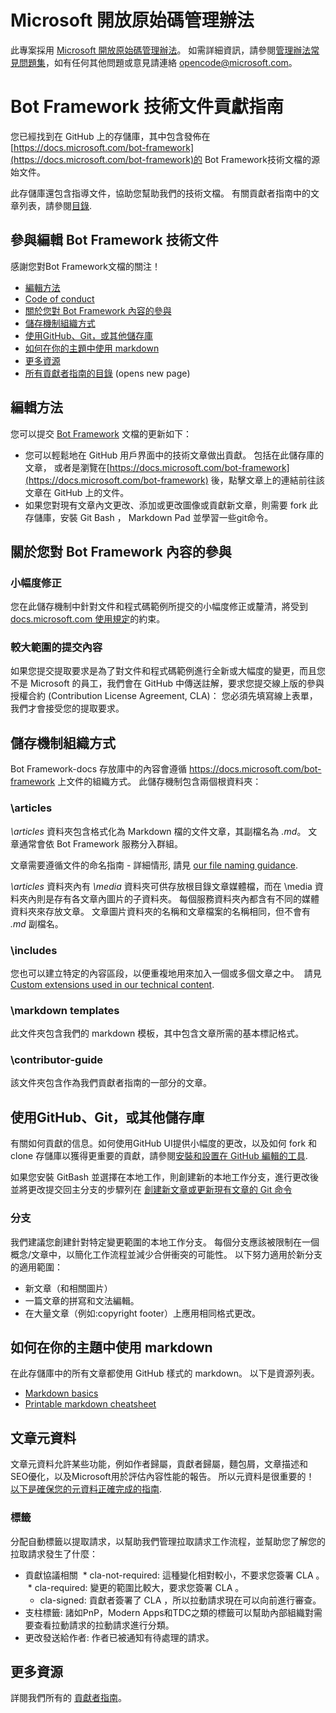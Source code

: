 # Microsoft 開放原始碼管理辦法

此專案採用 [Microsoft 開放原始碼管理辦法](https://opensource.microsoft.com/codeofconduct/)。
如需詳細資訊，請參閱[管理辦法常見問題集](https://opensource.microsoft.com/codeofconduct/faq/)，如有任何其他問題或意見請連絡 [opencode@microsoft.com](mailto:opencode@microsoft.com)。


# Bot Framework 技術文件貢獻指南
您已經找到在 GitHub 上的存儲庫，其中包含發佈在[https://docs.microsoft.com/bot-framework](https://docs.microsoft.com/bot-framework)的 Bot Framework技術文檔的源始文件。

此存儲庫還包含指導文件，協助您幫助我們的技術文檔。 有關貢獻者指南中的文章列表，請參閱[目錄](contributor-guide/contributor-guide-index.md).

## 參與編輯 Bot Framework 技術文件
感謝您對Bot Framework文檔的關注！

* [編輯方法](#ways-to-contribute)
* [Code of conduct](#code-of-conduct)
* [關於您對 Bot Framework 內容的參與](#about-your-contributions-to-Bot-Framework-content)
* [儲存機制組織方式](#repository-organization)
* [使用GitHub、Git，或其他儲存庫](#use-github-git-and-this-repository)
* [如何在你的主題中使用 markdown](#how-to-use-markdown-to-format-your-topic)
* [更多資源](#more-resources)
* [所有貢獻者指南的目錄](contributor-guide/contributor-guide-index.md) (opens new page)

## <a name="ways-to-contribute"></a>編輯方法
您可以提交 [Bot Framework](https://docs.microsoft.com/bot-framework) 文檔的更新如下：

* 您可以輕鬆地在 GitHub 用戶界面中的技術文章做出貢獻。 包括在此儲存庫的文章， 或者是瀏覽在[https://docs.microsoft.com/bot-framework](https://docs.microsoft.com/bot-framework) 後，點擊文章上的連結前往該文章在 GitHub 上的文件。
* 如果您對現有文章內文更改、添加或更改圖像或貢獻新文章，則需要 fork 此存儲庫，安裝 Git Bash ， Markdown Pad 並學習一些git命令。

## <a name="about-your-contributions-to-Bot-Framework-content"></a>關於您對 Bot Framework 內容的參與
### 小幅度修正
您在此儲存機制中針對文件和程式碼範例所提交的小幅度修正或釐清，將受到 [docs.microsoft.com 使用規定](https://docs.microsoft.com/legal/termsofuse)的約束。

### 較大範圍的提交內容
如果您提交提取要求是為了對文件和程式碼範例進行全新或大幅度的變更，而且您不是 Microsoft 的員工，我們會在 GitHub 中傳送註解，要求您提交線上版的參與授權合約 (Contribution License Agreement, CLA)： 您必須先填寫線上表單，我們才會接受您的提取要求。

## <a name="repository-organization"></a>儲存機制組織方式
Bot Framework-docs 存放庫中的內容會遵循 https://docs.microsoft.com/bot-framework 上文件的組織方式。  此儲存機制包含兩個根資料夾：

### \articles
*\articles* 資料夾包含格式化為 Markdown 檔的文件文章，其副檔名為 *.md*。 文章通常會依 Bot Framework 服務分入群組。

文章需要遵循文件的命名指南 - 詳細情形, 請見 [our file naming guidance](contributor-guide/file-names-and-locations.md).

*\articles* 資料夾內有 *\media* 資料夾可供存放根目錄文章媒體檔，而在 \media 資料夾內則是存有各文章內圖片的子資料夾。  每個服務資料夾內都含有不同的媒體資料夾來存放文章。 文章圖片資料夾的名稱和文章檔案的名稱相同，但不會有 *.md* 副檔名。

### \includes
您也可以建立特定的內容區段，以便重複地用來加入一個或多個文章之中。  請見 [Custom extensions used in our technical content](contributor-guide/custom-markdown-extensions.md).

### \markdown templates
此文件夾包含我們的 markdown 模板，其中包含文章所需的基本標記格式。

### \contributor-guide
該文件夾包含作為我們貢獻者指南的一部分的文章。

## <a name="use-github-git-and-this-repository"></a>使用GitHub、Git，或其他儲存庫
有關如何貢獻的信息。如何使用GitHub UI提供小幅度的更改，以及如何 fork 和 clone 存儲庫以獲得更重要的貢獻，請參閱[安裝和設置在 GitHub 編輯的工具](contributor-guide/tools-and-setup.md).

如果您安裝 GitBash 並選擇在本地工作，則創建新的本地工作分支，進行更改後並將更改提交回主分支的步驟列在 [創建新文章或更新現有文章的 Git 命令](contributor-guide/git-commands-for-master.md)

### 分支
我們建議您創建針對特定變更範圍的本地工作分支。 每個分支應該被限制在一個概念/文章中，以簡化工作流程並減少合併衝突的可能性。 以下努力適用於新分支的適用範圍：

* 新文章（和相關圖片）
* 一篇文章的拼寫和文法編輯。
* 在大量文章（例如:copyright footer）上應用相同格式更改。

## <a name="how-to-use-markdown-to-format-your-topic"></a>如何在你的主題中使用 markdown
在此存儲庫中的所有文章都使用 GitHub 樣式的 markdown。 以下是資源列表。

* [Markdown basics](https://help.github.com/articles/markdown-basics/)
* [Printable markdown cheatsheet](./contributor-guide/media/documents/markdown-cheatsheet.pdf?raw=true)

## 文章元資料
文章元資料允許某些功能，例如作者歸屬，貢獻者歸屬，麵包屑，文章描述和SEO優化，以及Microsoft用於評估內容性能的報告。 所以元資料是很重要的！ [以下是確保您的元資料正確完成的指南](contributor-guide/article-metadata.md).

### 標籤
分配自動標籤以提取請求，以幫助我們管理拉取請求工作流程，並幫助您了解您的拉取請求發生了什麼：

* 貢獻協議相關
  * cla-not-required: 這種變化相對較小，不要求您簽署 CLA 。
  * cla-required: 變更的範圍比較大，要求您簽署 CLA 。
  * cla-signed: 貢獻者簽署了 CLA ，所以拉動請求現在可以向前進行審查。
* 支柱標籤: 諸如PnP，Modern Apps和TDC之類的標籤可以幫助內部組織對需要查看拉動請求的拉動請求進行分類。
* 更改發送給作者: 作者已被通知有待處理的請求。

## <a name="more-resources"></a>更多資源
詳閱我們所有的 [貢獻者指南](contributor-guide/contributor-guide-index.md)。
